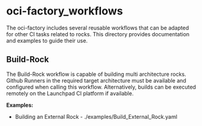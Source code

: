 # oci-factory_workflows

The oci-factory includes several reusable workflows that can be adapted for
other CI tasks related to rocks. This directory provides documentation and
examples to guide their use.


## Build-Rock

The Build-Rock workflow is capable of building multi architecture rocks. Github
Runners in the required target architecture must be available and configured
when calling this workflow. Alternatively, builds can be executed remotely on
the Launchpad CI platform if available.

**Examples:**
- Building an External Rock - ./examples/Build_External_Rock.yaml